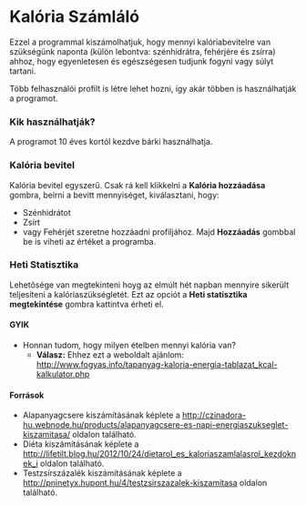 # Kalória Számláló

Ezzel a programmal kiszámolhatjuk, hogy mennyi kalóriabevitelre van szükségünk naponta (külön lebontva: szénhidrátra, fehérjére és zsírra) ahhoz, hogy egyenletesen és egészségesen tudjunk fogyni vagy súlyt tartani.

Több felhasználói profilt is létre lehet hozni, így akár többen is használhatják a programot.

### Kik használhatják?
A programot 10 éves kortól kezdve bárki használhatja.

### Kalória bevitel
Kalória bevitel egyszerű. Csak rá kell klikkelni a **Kalória hozzáadása** gombra, beírni a bevitt mennyiséget, kiválasztani, hogy:
  - Szénhidrátot
  - Zsírt
  - vagy Fehérjét
szeretne hozzáadni profiljához. Majd **Hozzáadás** gombbal be is viheti az értéket a programba.

### Heti Statisztika
Lehetősége van megtekinteni hoyg az elmúlt hét napban mennyire sikerült teljesíteni a kalóriaszükségletét. Ezt az opciót a **Heti statisztika megtekintése** gombra kattintva érheti el.

#### GYIK
  - Honnan tudom, hogy milyen ételben mennyi kalória van?
    - **Válasz:** Ehhez ezt a weboldalt ajánlom: http://www.fogyas.info/tapanyag-kaloria-energia-tablazat_kcal-kalkulator.php

#### Források
  - Alapanyagcsere kiszámításának képlete a http://czinadora-hu.webnode.hu/products/alapanyagcsere-es-napi-energiaszukseglet-kiszamitasa/ oldalon található.
  - Diéta kiszámításának képlete a http://lifetilt.blog.hu/2012/10/24/dietarol_es_kaloriaszamlalasrol_kezdoknek_i oldalon található.
  - Testzsírszázalék kiszámításának képlete a http://pninetyx.hupont.hu/4/testzsirszazalek-kiszamitasa oldalon található.
